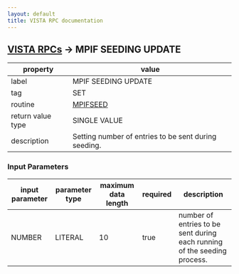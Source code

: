 ```yaml
---
layout: default
title: VISTA RPC documentation
---
```




## [VISTA RPCs](TableOfContent.md) &#8594; MPIF SEEDING UPDATE 

 property | value 
--- | --- 
 label | MPIF SEEDING UPDATE
 tag | SET
 routine | [MPIFSEED](http://code.osehra.org/dox/Routine_MPIFSEED_source.html)
 return value type | SINGLE VALUE
 description | Setting number of entries to be sent during seeding.

### Input Parameters

| input parameter | parameter type | maximum data length | required | description | 
| --- | --- | --- | --- | --- | 
| NUMBER | LITERAL | 10 | true | number of entries to be sent during each running of the seeding process. | 
